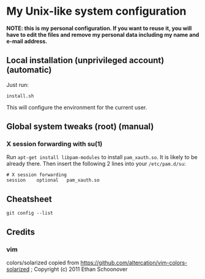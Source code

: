 # My Unix-like system configuration

**NOTE: this is my personal configuration. If you want to reuse it, you will have to edit the files and remove my personal data including my name and e-mail address.**

## Local installation (unprivileged account) (automatic)

Just run:

```
install.sh
```

This will configure the environment for the current user.

## Global system tweaks (root) (manual)

### X session forwarding with su(1)

Run `apt-get install libpam-modules` to install `pam_xauth.so`. It is likely to be already there. Then insert the following 2 lines into your `/etc/pam.d/su`:

```
# X session forwarding
session    optional   pam_xauth.so
```

## Cheatsheet

```
git config --list
```

## Credits

### vim

colors/solarized copied from https://github.com/altercation/vim-colors-solarized ; Copyright (c) 2011 Ethan Schoonover

